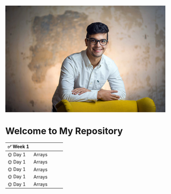 ![alt text](oscar.jpg)
# Welcome to My Repository



| :white_check_mark: **Week 1** |||||
| ---- |---- |----- |----- |----- |
| :sun_with_face: Day 1 |Arrays|
| :sun_with_face: Day 1 |Arrays|
| :sun_with_face: Day 1 |Arrays|
| :sun_with_face: Day 1 |Arrays|
| :sun_with_face: Day 1 |Arrays|






